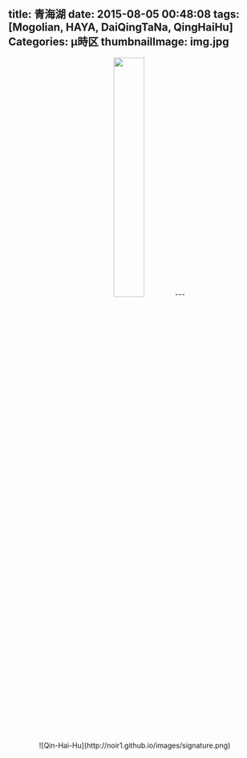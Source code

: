 title: 青海湖
date: 2015-08-05 00:48:08
tags: [Mogolian, HAYA, DaiQingTaNa, QingHaiHu]
Categories: μ時区
thumbnailImage: img.jpg
---
<center><img src="http://noir1.github.io/images/qhh.png"　width="35%" height="35%"/)</center>
---

<center><script type="text/javascript" src="http://www.xiami.com/widget/player-single?uid=0&sid=1768944777&mode=js"></script></center>


<center> ![Qin-Hai-Hu](http://noir1.github.io/images/signature.png)</center>